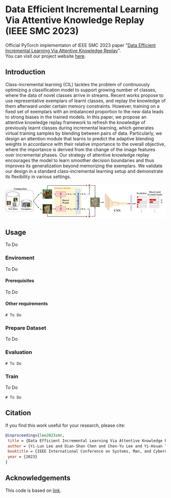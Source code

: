 # Data Efficient Incremental Learning Via Attentive Knowledge Replay (IEEE SMC 2023)
Official PyTorch implementaton of IEEE SMC 2023 paper "[Data Efficient Incremental Learning Via Attentive Knowledge Replay](https://people.cs.nycu.edu.tw/~walon/publications/lee2023smc.pdf)".  
You can visit our project website [here](https://yilunlee.github.io/Attentive_Replay_IL/).

## Introduction
Class-incremental learning (CIL) tackles the problem of continuously optimizing a classification model to support growing number of classes, where the data of novel classes arrive in streams. Recent works propose to use representative exemplars of learnt classes, and replay the knowledge of them afterward under certain memory constraints. However, training on a fixed set of exemplars with an imbalanced proportion to the new data leads to strong biases in the trained models.
In this paper, we propose an attentive knowledge replay framework to refresh the knowledge of previously learnt classes during incremental learning, which generates virtual training samples by blending between pairs of data. Particularly, we design an attention module that learns to predict the adaptive blending weights in accordance with their relative importance to the overall objective, where the importance is derived from the change of the image features over incremental phases. Our strategy of attentive knowledge replay encourages the model to learn smoother decision boundaries and thus improves its generalization beyond memorizing the exemplars. We validate our design in a standard class-incremental learning setup and demonstrate its flexibility in various settings.

<div align="center">
  <img src="fig/model.png"/>
</div>

## Usage
To Do

### Enviroment
To Do

#### Prerequisites
To Do

#### Other requirements
```
# To Do
```

### Prepare Dataset
To Do

### Evaluation
```
# To Do
```

### Train
To Do

```
# To Do
```


## Citation
If you find this work useful for your research, please cite:
```Bibtex
@inproceedings{lee2023smc,
 title = {Data Efficient Incremental Learning Via Attentive Knowledge Replay},
 author = {Yi-Lun Lee and Dian-Shan Chen and Chen-Yu Lee and Yi-Hsuan Tsai and Wei-Chen Chiu},
 booktitle = {IEEE International Conference on Systems, Man, and Cybernetics (SMC)},
 year = {2023}
}
```

## Acknowledgements
This code is based on [link]().

